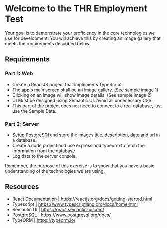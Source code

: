 # Welcome to the THR Employment Test
Your goal is to demonstrate your proficiency in the core technologies we use for development. You will achieve this by creating an image gallery that meets the requirements described below.

## Requirements

### Part 1: Web
- Create a ReactJS project that implements TypeScript.
- The app's main screen shall be an image gallery. (See sample image 1)
- Clicking on an image will show image details. (See sample image 2)
- UI Must be designed using Semantic UI. Avoid all unnecessary CSS.
- This part of the project does not need to connect to a real database, just use the Sample Data.

### Part 2: Server
- Setup PostgreSQl and store the images title, description, date and url in a database.
- Create a node project and use express and typeorm to fetch the information from the database
- Log data to the server console.

Remember, the purpose of this exercise is to show that you have a basic understanding of the technologies we are using.
    
## Resources
- React Documentation | https://reactjs.org/docs/getting-started.html
- Typescript | https://www.typescriptlang.org/docs/home.html
- Semantic UI | https://react.semantic-ui.com/
- PostgreSQL | https://www.postgresql.org/docs/
- TypeORM | https://typeorm.io/
